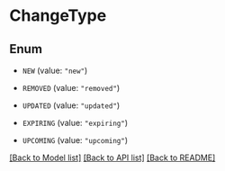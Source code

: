 # ChangeType

## Enum


* `NEW` (value: `"new"`)

* `REMOVED` (value: `"removed"`)

* `UPDATED` (value: `"updated"`)

* `EXPIRING` (value: `"expiring"`)

* `UPCOMING` (value: `"upcoming"`)


[[Back to Model list]](../README.md#documentation-for-models) [[Back to API list]](../README.md#documentation-for-api-endpoints) [[Back to README]](../README.md)


